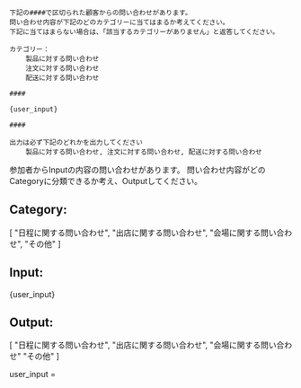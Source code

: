     下記の####で区切られた顧客からの問い合わせがあります。
    問い合わせ内容が下記のどのカテゴリーに当てはまるか考えてください。
    下記に当てはまらない場合は、「該当するカテゴリーがありません」と返答してください。

    カテゴリー：
        製品に対する問い合わせ
        注文に対する問い合わせ
        配送に対する問い合わせ

    ####

    {user_input}

    ####

    出力は必ず下記のどれかを出力してください
        製品に対する問い合わせ, 注文に対する問い合わせ, 配送に対する問い合わせ
参加者からInputの内容の問い合わせがあります。
問い合わせ内容がどのCategoryに分類できるか考え、Outputしてください。

## Category:
[
    "日程に関する問い合わせ",
    "出店に関する問い合わせ",
    "会場に関する問い合わせ",
    "その他"
]

## Input:
{user_input}

## Output:
[
    "日程に関する問い合わせ",
    "出店に関する問い合わせ",
    "会場に関する問い合わせ"
    "その他"
]

user_input =
